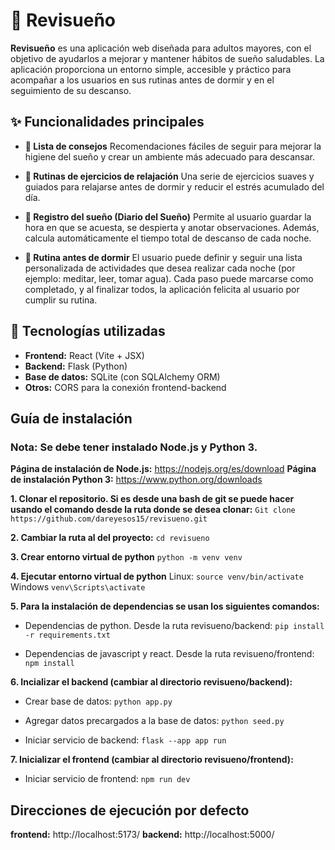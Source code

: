 # 🌙 Revisueño

**Revisueño** es una aplicación web diseñada para adultos mayores, con el objetivo de ayudarlos a mejorar y mantener hábitos de sueño saludables.
La aplicación proporciona un entorno simple, accesible y práctico para acompañar a los usuarios en sus rutinas antes de dormir y en el seguimiento de su descanso.

## ✨ Funcionalidades principales

- **📝 Lista de consejos**
Recomendaciones fáciles de seguir para mejorar la higiene del sueño y crear un ambiente más adecuado para descansar.

- **🧘 Rutinas de ejercicios de relajación**
Una serie de ejercicios suaves y guiados para relajarse antes de dormir y reducir el estrés acumulado del día.

- **📖 Registro del sueño (Diario del Sueño)**
Permite al usuario guardar la hora en que se acuesta, se despierta y anotar observaciones.
Además, calcula automáticamente el tiempo total de descanso de cada noche.

- **🌙 Rutina antes de dormir**
El usuario puede definir y seguir una lista personalizada de actividades que desea realizar cada noche (por ejemplo: meditar, leer, tomar agua).
Cada paso puede marcarse como completado, y al finalizar todos, la aplicación felicita al usuario por cumplir su rutina.

## 🚀 Tecnologías utilizadas
- **Frontend:** React (Vite + JSX)
- **Backend:** Flask (Python)
- **Base de datos:** SQLite (con SQLAlchemy ORM)
- **Otros:** CORS para la conexión frontend-backend

## Guía de instalación

### **Nota:** Se debe tener instalado Node.js y Python 3.

**Página de instalación de Node.js:** https://nodejs.org/es/download
**Página de instalación Python 3:** https://www.python.org/downloads

**1. Clonar el repositorio. Si es desde una bash de git se puede hacer usando el comando desde la ruta donde se desea clonar:**
    `Git clone https://github.com/dareyesos15/revisueno.git`

**2. Cambiar la ruta al del proyecto:**
    `cd revisueno`

**3. Crear entorno virtual de python**
    `python -m venv venv`

**4. Ejecutar entorno virtual de python**
Linux:
    `source venv/bin/activate`
Windows
    `venv\Scripts\activate`

**5. Para la instalación de dependencias se usan los siguientes comandos:**
- Dependencias de python. Desde la ruta revisueno/backend:
    `pip install -r requirements.txt`

- Dependencias de javascript y react. Desde la ruta revisueno/frontend:
    `npm install`

**6. Incializar el backend (cambiar al directorio revisueno/backend):**
- Crear base de datos: 
    `python app.py`

- Agregar datos precargados a la base de datos:
    `python seed.py`

- Iniciar servicio de backend:
    `flask --app app run`

**7. Inicializar el frontend (cambiar al directorio revisueno/frontend):**
- Iniciar servicio de frontend:
	`npm run dev`

## Direcciones de ejecución por defecto

**frontend:** http://localhost:5173/
**backend:** http://localhost:5000/